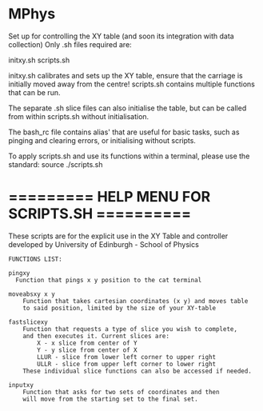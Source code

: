 # MPhys


Set up for controlling the XY table (and soon its integration with data collection)
Only .sh files required are:

  initxy.sh
  scripts.sh

initxy.sh calibrates and sets up the XY table, ensure that the carriage is initially moved away from the centre!
scripts.sh contains multiple functions that can be run.

The separate .sh slice files can also initialise the table, but can be called from within scripts.sh without initialisation.

The bash_rc file contains alias' that are useful for basic tasks, such as pinging and clearing errors, or initialising without scripts.

To apply scripts.sh and use its functions within a terminal, please use the standard: source ./scripts.sh


========= HELP MENU FOR SCRIPTS.SH ==========
=============================================

These scripts are for the explicit use in the XY Table and controller developed by University of Edinburgh - School of Physics
```
FUNCTIONS LIST:

pingxy
  Function that pings x y position to the cat terminal

moveabsxy x y
	Function that takes cartesian coordinates (x y) and moves table
	to said position, limited by the size of your XY-table

fastslicexy
	Function that requests a type of slice you wish to complete,
	and then executes it. Current slices are:
		X - x slice from center of Y
		Y - y slice from center of X
		LLUR - slice from lower left corner to upper right
		ULLR - slice from upper left corner to lower right
	These individual slice functions can also be accessed if needed.

inputxy
	Function that asks for two sets of coordinates and then
	will move from the starting set to the final set.
```
